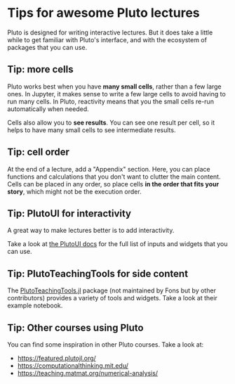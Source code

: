 # Tips for awesome Pluto lectures

Pluto is designed for writing interactive lectures. But it does take a little while to get familiar with Pluto's interface, and with the ecosystem of packages that you can use.


## Tip: more cells
Pluto works best when you have **many small cells**, rather than a few large ones. In Jupyter, it makes sense to write a few large cells to avoid having to run many cells. In Pluto, reactivity means that you the small cells re-run automatically when needed.

Cells also allow you to **see results**. You can see one result per cell, so it helps to have many small cells to see intermediate results.

## Tip: cell order
At the end of a lecture, add a "Appendix" section. Here, you can place functions and calculations that you don't want to clutter the main content. Cells can be placed in any order, so place cells **in the order that fits your story**, which might not be the execution order.



## Tip: PlutoUI for interactivity
A great way to make lectures better is to add interactivity. 

Take a look at [the PlutoUI docs](https://featured.plutojl.org/basic/plutoui.jl) for the full list of inputs and widgets that you can use.


## Tip: PlutoTeachingTools for side content
The [PlutoTeachingTools.jl](https://github.com/JuliaPluto/PlutoTeachingTools.jl) package (not maintained by Fons but by other contributors) provides a variety of tools and widgets. Take a look at their example notebook.


## Tip: Other courses using Pluto
You can find some inspiration in other Pluto courses. Take a look at:
- https://featured.plutojl.org/
- https://computationalthinking.mit.edu/
- https://teaching.matmat.org/numerical-analysis/


